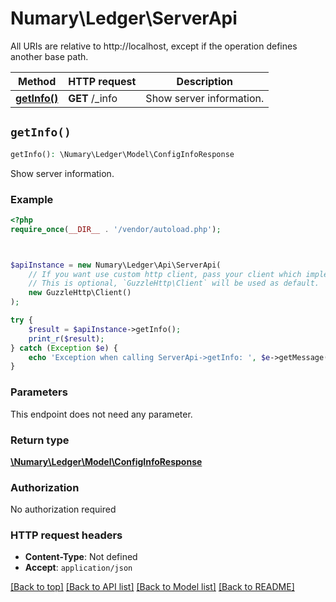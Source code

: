# Numary\Ledger\ServerApi

All URIs are relative to http://localhost, except if the operation defines another base path.

| Method | HTTP request | Description |
| ------------- | ------------- | ------------- |
| [**getInfo()**](ServerApi.md#getInfo) | **GET** /_info | Show server information. |


## `getInfo()`

```php
getInfo(): \Numary\Ledger\Model\ConfigInfoResponse
```

Show server information.

### Example

```php
<?php
require_once(__DIR__ . '/vendor/autoload.php');



$apiInstance = new Numary\Ledger\Api\ServerApi(
    // If you want use custom http client, pass your client which implements `GuzzleHttp\ClientInterface`.
    // This is optional, `GuzzleHttp\Client` will be used as default.
    new GuzzleHttp\Client()
);

try {
    $result = $apiInstance->getInfo();
    print_r($result);
} catch (Exception $e) {
    echo 'Exception when calling ServerApi->getInfo: ', $e->getMessage(), PHP_EOL;
}
```

### Parameters

This endpoint does not need any parameter.

### Return type

[**\Numary\Ledger\Model\ConfigInfoResponse**](../Model/ConfigInfoResponse.md)

### Authorization

No authorization required

### HTTP request headers

- **Content-Type**: Not defined
- **Accept**: `application/json`

[[Back to top]](#) [[Back to API list]](../../README.md#endpoints)
[[Back to Model list]](../../README.md#models)
[[Back to README]](../../README.md)
